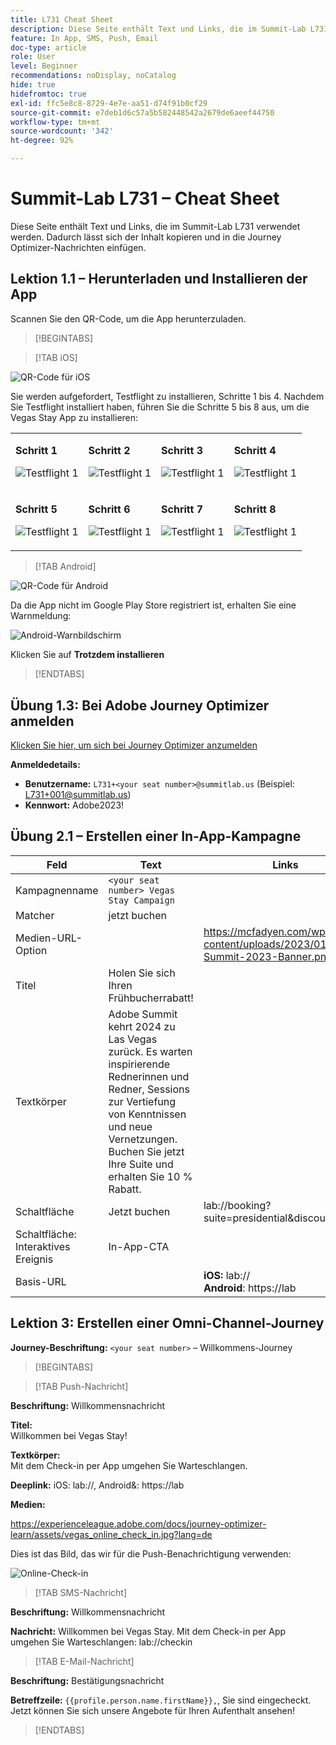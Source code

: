 ```yaml
---
title: L731 Cheat Sheet
description: Diese Seite enthält Text und Links, die im Summit-Lab L731 verwendet werden.
feature: In App, SMS, Push, Email
doc-type: article
role: User
level: Beginner
recommendations: noDisplay, noCatalog
hide: true
hidefromtoc: true
exl-id: ffc5e8c8-8729-4e7e-aa51-d74f91b0cf29
source-git-commit: e7deb1d6c57a5b582448542a2679de6aeef44750
workflow-type: tm+mt
source-wordcount: '342'
ht-degree: 92%

---
```


# Summit-Lab L731 – Cheat Sheet

Diese Seite enthält Text und Links, die im Summit-Lab L731 verwendet werden. Dadurch lässt sich der Inhalt kopieren und in die Journey Optimizer-Nachrichten einfügen.

## Lektion 1.1 – Herunterladen und Installieren der App

Scannen Sie den QR-Code, um die App herunterzuladen.

>[!BEGINTABS]

>[!TAB iOS]

![QR-Code für iOS](/help/assets/lab731-ios-qr-code.png)

Sie werden aufgefordert, Testflight zu installieren, Schritte 1 bis 4. Nachdem Sie Testflight installiert haben, führen Sie die Schritte 5 bis 8 aus, um die Vegas Stay App zu installieren:

<table>
<tr>
</tr>
<tr>
<td>
 <div>
      <p>
      <b>Schritt 1 </b>
      <p>
      <a>
        <img alt="Testflight 1" src="../assets/l731-ios-install/ios-install-1.png"/>
      </a>
      </div>
  </td>
  <td>
 <div>
      <p>
      <b>Schritt 2 </b>
      <p>
      <a>
        <img alt="Testflight 1" src="../assets/l731-ios-install/ios-install-2.PNG"/>
      </a>
      </div>
  </td>
  <td>
 <div>
      <p>
      <b>Schritt 3 </b>
      <p>
      <a>
        <img alt="Testflight 1" src="../assets/l731-ios-install/ios-install-3.PNG"/>
      </a>
      </div>
  </td>
  <td>
 <div>
      <p>
      <b>Schritt 4 </b>
      <p>
      <a>
        <img alt="Testflight 1" src="../assets/l731-ios-install/ios-install-4.PNG"/>
      </a>
      </div>
  </td>
  </tr>
  <tr>
<td>
 <div>
      <p>
      <b>Schritt 5 </b>
      <p>
      <a>
        <img alt="Testflight 1" src="../assets/l731-ios-install/ios-install-5.PNG"/>
      </a>
      </div>
  </td>
  <td>
 <div>
      <p>
      <a>
      <b>Schritt 6 </b>
      <p>
        <img alt="Testflight 1" src="../assets/l731-ios-install/ios-install-6.PNG"/>
      </a>
      </div>
  </td>
  <td>
 <div>
      <p>
      <a>
      <b>Schritt 7 </b>
      <p>
        <img alt="Testflight 1" src="../assets/l731-ios-install/ios-install-7.PNG"/>
      </a>
      </div>
  </td>
  <td>
 <div>
      <p>
      <a>
      <b>Schritt 8 </b>
      <p>
        <img alt="Testflight 1" src="../assets/l731-ios-install/ios-install-8.PNG"/>
      </a>
      </div>
  </td>
  </tr>
</table>

>[!TAB Android]

![QR-Code für Android](/help/assets/lab731-android-qr-code.png)

Da die App nicht im Google Play Store registriert ist, erhalten Sie eine Warnmeldung:

![Android-Warnbildschirm](/help/assets/lab731-install-android.png)

Klicken Sie auf **Trotzdem installieren**

>[!ENDTABS]

## Übung 1.3: Bei Adobe Journey Optimizer anmelden

[Klicken Sie hier, um sich bei Journey Optimizer anzumelden](https://experience.adobe.com/#/@techmarketingdemos/sname:summit-2023-ajo-lab/journey-optimizer/home)

**Anmeldedetails:**

* **Benutzername:** `L731+<your seat number>@summitlab.us` (Beispiel: L731+001@summitlab.us)
* **Kennwort:** Adobe2023!


## Übung 2.1 – Erstellen einer In-App-Kampagne

| Feld | Text | Links |
|----|----|----|
| Kampagnenname | `<your seat number> Vegas Stay Campaign` |  |
| Matcher | jetzt buchen |  |
| Medien-URL-Option |  | https://mcfadyen.com/wp-content/uploads/2023/01/Adobe-Summit-2023-Banner.png |
| Titel | Holen Sie sich Ihren Frühbucherrabatt! |  |
| Textkörper | Adobe Summit kehrt 2024 zu Las Vegas zurück. Es warten inspirierende Rednerinnen und Redner, Sessions zur Vertiefung von Kenntnissen und neue Vernetzungen. Buchen Sie jetzt Ihre Suite und erhalten Sie 10 % Rabatt. |  |
| Schaltfläche | Jetzt buchen | lab://booking?suite=presidential&amp;discount=10 |
| Schaltfläche: Interaktives Ereignis | In-App-CTA |  |
| Basis-URL |  | **iOS:** lab:// <br>**Android**: https://lab |


## Lektion 3: Erstellen einer Omni-Channel-Journey

**Journey-Beschriftung:**
`<your seat number>` – Willkommens-Journey

>[!BEGINTABS]

>[!TAB Push-Nachricht]

**Beschriftung:**
Willkommensnachricht

**Titel:**\
Willkommen bei Vegas Stay!

**Textkörper:**\
Mit dem Check-in per App umgehen Sie Warteschlangen.

**Deeplink:** iOS: lab://, Android&amp;: https://lab

**Medien:**

https://experienceleague.adobe.com/docs/journey-optimizer-learn/assets/vegas_online_check_in.jpg?lang=de


Dies ist das Bild, das wir für die Push-Benachrichtigung verwenden:

![Online-Check-in](/help/assets/vegas_online_check_in.jpg)

>[!TAB SMS-Nachricht]

**Beschriftung:**
Willkommensnachricht

**Nachricht:**
Willkommen bei Vegas Stay. Mit dem Check-in per App umgehen Sie Warteschlangen: lab://checkin

>[!TAB E-Mail-Nachricht]

**Beschriftung:**
Bestätigungsnachricht

**Betreffzeile:**
`{{profile.person.name.firstName}},`, Sie sind eingecheckt. Jetzt können Sie sich unsere Angebote für Ihren Aufenthalt ansehen!

>[!ENDTABS]

